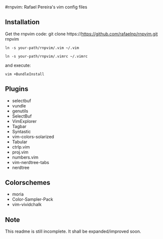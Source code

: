 #rnpvim: Rafael Pereira's vim config files


## Installation

Get the rnpvim code:
git clone https://https://github.com/rafaelnp/rnpvim.git rnpvim

`ln -s your-path/rnpvim/.vim ~/.vim`

`ln -s your-path/rnpvim/.vimrc ~/.vimrc`

and execute:

`vim +BundleInstall`


## Plugins

* selectbuf
* vundle
* genutils
* SelectBuf
* VimExplorer
* Tagbar
* Syntastic
* vim-colors-solarized
* Tabular
* ctrlp.vim
* proj.vim
* numbers.vim
* vim-nerdtree-tabs
* nerdtree


## Colorschemes

* moria
* Color-Sampler-Pack
* vim-vividchalk

## Note

This readme is still incomplete. It shall be expanded/improved soon.

